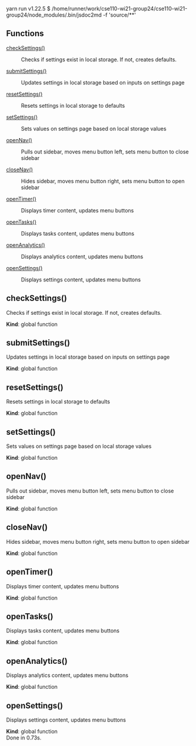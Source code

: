 yarn run v1.22.5
$ /home/runner/work/cse110-wi21-group24/cse110-wi21-group24/node_modules/.bin/jsdoc2md -f 'source/**'
## Functions

<dl>
<dt><a href="#checkSettings">checkSettings()</a></dt>
<dd><p>Checks if settings exist in local storage. If not, creates defaults.</p>
</dd>
<dt><a href="#submitSettings">submitSettings()</a></dt>
<dd><p>Updates settings in local storage based on inputs on settings page</p>
</dd>
<dt><a href="#resetSettings">resetSettings()</a></dt>
<dd><p>Resets settings in local storage to defaults</p>
</dd>
<dt><a href="#setSettings">setSettings()</a></dt>
<dd><p>Sets values on settings page based on local storage values</p>
</dd>
<dt><a href="#openNav">openNav()</a></dt>
<dd><p>Pulls out sidebar, moves menu button left, sets menu button to close sidebar</p>
</dd>
<dt><a href="#closeNav">closeNav()</a></dt>
<dd><p>Hides sidebar, moves menu button right, sets menu button to open sidebar</p>
</dd>
<dt><a href="#openTimer">openTimer()</a></dt>
<dd><p>Displays timer content, updates menu buttons</p>
</dd>
<dt><a href="#openTasks">openTasks()</a></dt>
<dd><p>Displays tasks content, updates menu buttons</p>
</dd>
<dt><a href="#openAnalytics">openAnalytics()</a></dt>
<dd><p>Displays analytics content, updates menu buttons</p>
</dd>
<dt><a href="#openSettings">openSettings()</a></dt>
<dd><p>Displays settings content, updates menu buttons</p>
</dd>
</dl>

<a name="checkSettings"></a>

## checkSettings()
Checks if settings exist in local storage. If not, creates defaults.

**Kind**: global function  
<a name="submitSettings"></a>

## submitSettings()
Updates settings in local storage based on inputs on settings page

**Kind**: global function  
<a name="resetSettings"></a>

## resetSettings()
Resets settings in local storage to defaults

**Kind**: global function  
<a name="setSettings"></a>

## setSettings()
Sets values on settings page based on local storage values

**Kind**: global function  
<a name="openNav"></a>

## openNav()
Pulls out sidebar, moves menu button left, sets menu button to close sidebar

**Kind**: global function  
<a name="closeNav"></a>

## closeNav()
Hides sidebar, moves menu button right, sets menu button to open sidebar

**Kind**: global function  
<a name="openTimer"></a>

## openTimer()
Displays timer content, updates menu buttons

**Kind**: global function  
<a name="openTasks"></a>

## openTasks()
Displays tasks content, updates menu buttons

**Kind**: global function  
<a name="openAnalytics"></a>

## openAnalytics()
Displays analytics content, updates menu buttons

**Kind**: global function  
<a name="openSettings"></a>

## openSettings()
Displays settings content, updates menu buttons

**Kind**: global function  
Done in 0.73s.
